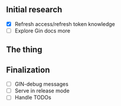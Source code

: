 ## Initial research

- [x] Refresh access/refresh token knowledge
- [ ] Explore Gin docs more

## The thing

## Finalization

- [ ] GIN-debug messages
- [ ] Serve in release mode
- [ ] Handle TODOs
